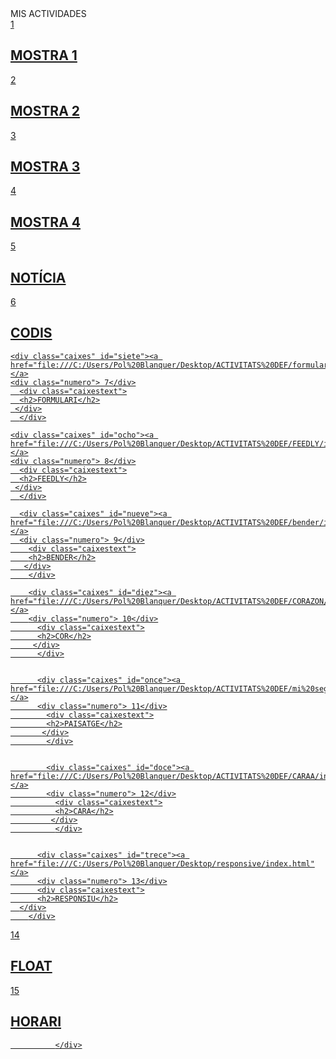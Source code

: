 <html lang="en" dir="ltr">
  <head>
    <meta charset="utf-8">
    <title>MIS ACTIVIDADES 2</title>
    <link rel="stylesheet" href="estilsact.css">
    <link rel="preconnect" href="https://fonts.gstatic.com">
<link href="https://fonts.googleapis.com/css2?family=ZCOOL+KuaiLe&display=swap" rel="stylesheet">
  </head>
  <body>
  <div id="header">MIS ACTIVIDADES</div>

  <div id="contenedor">
<div class="caixes" id="uno"><a href="estils.mos1.css"</a>
<div class="numero"> 1</div>
  <div class="caixestext">
  <h2>MOSTRA 1</h2>
   </div>
  </div>

<div class="caixes" id="dos"><a href="file:///C:/Users/Pol%20Blanquer/Desktop/ACTIVITATS%20DEF/Mos2/index.html"</a>
<div class="numero"> 2</div>
  <div class="caixestext">
  <h2>MOSTRA 2</h2>
   </div>
</div>

<div class="caixes" id="tres"><a href="file:///C:/Users/Pol%20Blanquer/Desktop/ACTIVITATS%20DEF/Mos3/index.html"</a>
<div class="numero"> 3</div>
  <div class="caixestext">
  <h2>MOSTRA 3</h2>
 </div>
  </div>

<div class="caixes" id="cuatro"><a href="file:///C:/Users/Pol%20Blanquer/Desktop/ACTIVITATS%20DEF/Mos4/index.html"</a>
<div class="numero"> 4</div>
  <div class="caixestext">
  <h2>MOSTRA 4</h2>
   </div>
  </div>

<div class="caixes" id="cinco"><a href="file:///C:/Users/Pol%20Blanquer/Desktop/ACTIVITATS%20DEF/Mos4/index.html"</a>
<div class="numero"> 5</div>
  <div class="caixestext">
  <h2>NOTÍCIA</h2>
 </div>
  </div>

  <div class="caixes" id="seis"><a href="file:///C:/Users/Pol%20Blanquer/Desktop/ACTIVITATS%20DEF/m8m2uf302_blanquer/index.html"</a>
  <div class="numero"> 6</div>
    <div class="caixestext">
    <h2>CODIS</h2>
   </div>
    </div>

    <div class="caixes" id="siete"><a href="file:///C:/Users/Pol%20Blanquer/Desktop/ACTIVITATS%20DEF/formulario/index.html"</a>
    <div class="numero"> 7</div>
      <div class="caixestext">
      <h2>FORMULARI</h2>
     </div>
      </div>

    <div class="caixes" id="ocho"><a href="file:///C:/Users/Pol%20Blanquer/Desktop/ACTIVITATS%20DEF/FEEDLY/index.html"</a>
    <div class="numero"> 8</div>
      <div class="caixestext">
      <h2>FEEDLY</h2>
     </div>
      </div>

      <div class="caixes" id="nueve"><a href="file:///C:/Users/Pol%20Blanquer/Desktop/ACTIVITATS%20DEF/bender/index.html"</a>
      <div class="numero"> 9</div>
        <div class="caixestext">
        <h2>BENDER</h2>
       </div>
        </div>

        <div class="caixes" id="diez"><a href="file:///C:/Users/Pol%20Blanquer/Desktop/ACTIVITATS%20DEF/CORAZON/index.html"</a>
        <div class="numero"> 10</div>
          <div class="caixestext">
          <h2>COR</h2>
         </div>
          </div>


          <div class="caixes" id="once"><a href="file:///C:/Users/Pol%20Blanquer/Desktop/ACTIVITATS%20DEF/mi%20segunda%20vez%20con%20css/index.html"</a>
          <div class="numero"> 11</div>
            <div class="caixestext">
            <h2>PAISATGE</h2>
           </div>
            </div>


            <div class="caixes" id="doce"><a href="file:///C:/Users/Pol%20Blanquer/Desktop/ACTIVITATS%20DEF/CARAA/index.html"</a>
            <div class="numero"> 12</div>
              <div class="caixestext">
              <h2>CARA</h2>
             </div>
              </div>


          <div class="caixes" id="trece"><a href="file:///C:/Users/Pol%20Blanquer/Desktop/responsive/index.html"</a>
          <div class="numero"> 13</div>
          <div class="caixestext">
          <h2>RESPONSIU</h2>
      </div>
        </div>

<div class="caixes" id="catorce"><a href="file:///C:/Users/Pol%20Blanquer/Desktop/ACTIVITATS%20DEF/floats/index.html"</a>
<div class="numero"> 14</div>
<div class="caixestext">
<h2>FLOAT</h2>
</div>  </div>

<div class="caixes" id="quinze"><a href="file:///C:/Users/Pol%20Blanquer/Desktop/ACTIVITATS%20DEF/M2M8UF301_BLANQUER.html"</a>
<div class="numero"> 15</div>
<div class="caixestext">
<h2>HORARI</h2>
</div>  </div>




              </div>

</div>
</div>
  </body>
</html>
